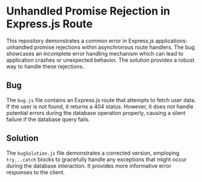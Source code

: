 # Unhandled Promise Rejection in Express.js Route

This repository demonstrates a common error in Express.js applications: unhandled promise rejections within asynchronous route handlers.  The bug showcases an incomplete error handling mechanism which can lead to application crashes or unexpected behavior.  The solution provides a robust way to handle these rejections.

## Bug

The `bug.js` file contains an Express.js route that attempts to fetch user data.  If the user is not found, it returns a 404 status.  However, it does not handle potential errors during the database operation properly, causing a silent failure if the database query fails. 

## Solution

The `bugSolution.js` file demonstrates a corrected version, employing `try...catch` blocks to gracefully handle any exceptions that might occur during the database interaction.  It provides more informative error responses to the client.